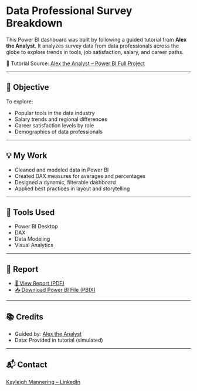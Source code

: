 # Data Professional Survey Breakdown

This Power BI dashboard was built by following a guided tutorial from **Alex the Analyst**. It analyzes survey data from data professionals across the globe to explore trends in tools, job satisfaction, salary, and career paths.

🎥 Tutorial Source: [Alex the Analyst – Power BI Full Project](https://www.bing.com/videos/riverview/relatedvideo?q=alex+the+analyst+Power+BI+guided+projec&qpvt=alex+the+analyst+Power+BI+guided+projec&view=riverview&mmscn=mtsc&mid=194DC850F08616AB10F8194DC850F08616AB10F8&&aps=0&FORM=VMSOVR)

---

## 🎯 Objective

To explore:
- Popular tools in the data industry
- Salary trends and regional differences
- Career satisfaction levels by role
- Demographics of data professionals

---

## 💡 My Work

- Cleaned and modeled data in Power BI  
- Created DAX measures for averages and percentages  
- Designed a dynamic, filterable dashboard  
- Applied best practices in layout and storytelling

---

## 🧰 Tools Used

- Power BI Desktop  
- DAX  
- Data Modeling  
- Visual Analytics

---

## 📄 Report

- [📄 View Report (PDF)](./Data%20Professional%20Survey%20Breakdown.pdf)  
- [📥 Download Power BI File (PBIX)](./Data%20Professional%20Survey%20Breakdown.pbix)

---

## 📚 Credits

- Guided by: [Alex the Analyst](https://www.youtube.com/@AlexTheAnalyst)  
- Data: Provided in tutorial (simulated)

---

## 📬 Contact

[Kayleigh Mannering – LinkedIn](https://www.linkedin.com/in/kayleigh-mannering/)

